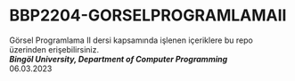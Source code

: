 # BBP2204-GORSELPROGRAMLAMAII
Görsel Programlama II dersi kapsamında işlenen içeriklere bu repo üzerinden erişebilirsiniz.<br>
***Bingöl University, Department of Computer Programming***<br>
06.03.2023
